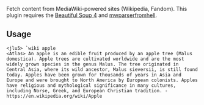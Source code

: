 Fetch content from MediaWiki-powered sites (Wikipedia, Fandom). This plugin requires the [Beautiful Soup 4](http://www.crummy.com/software/BeautifulSoup/bs4/doc/) and [mwparserfromhell](https://mwparserfromhell.readthedocs.io/).

## Usage

```
<jlu5> `wiki apple
<Atlas> An apple is an edible fruit produced by an apple tree (Malus domestica). Apple trees are cultivated worldwide and are the most widely grown species in the genus Malus. The tree originated in Central Asia, where its wild ancestor, Malus sieversii, is still found today. Apples have been grown for thousands of years in Asia and Europe and were brought to North America by European colonists. Apples have religious and mythological significance in many cultures, including Norse, Greek, and European Christian tradition. - https://en.wikipedia.org/wiki/Apple
```
